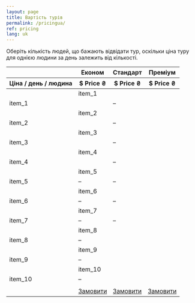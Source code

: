 ```yaml
---
layout: page
title: Вартість турів
permalink: /pricingua/
ref: pricing
lang: uk
---
```


Оберіть кількість людей, що бажають відвідати тур, оскільки ціна туру для однією людини за день залежить від кількості.


<div id="range"></div>

<div class="comparison">
  <table>
    <thead>
      <tr>
        <th class="tl tl2"></th>
        <th class="product" style="border-top-left-radius: 5px; border-left:0px;">Економ</th>
        <th class="product">Стандарт</th>
        <th class="product" style="border-top-right-radius: 5px; border-right:0px;">Преміум</th>
      </tr>
      <tr>
        <th>Ціна / день / людина</th>
        <th class="price-info">
          <div class="price-now"><span id="price-eco">$ Price</span>
          <span> ₴</span>
          </div>
        </th>
        <th class="price-info">
          <div class="price-now"><span id="price-std">$ Price</span>
          <span> ₴</span>
          </div>
        </th>
        <th class="price-info">
          <div class="price-now"><span id="price-prm">$ Price</span>
          <span> ₴</span>
          </div>
        </th>
      </tr>
    </thead>
    <tbody>
      <tr>
        <td></td>
        <td colspan="3">item_1</td>
      </tr>
      <tr class="compare-row">
        <td>item_1</td>
        <td><i class="fa fa-check"></i></span>
        </td>
        <td><span>–</span></td>
        <td><i class="fa fa-check"></i></span>
        </td>
      </tr>
      <tr>
        <td> </td>
        <td colspan="3">item_2</td>
      </tr>
      <tr>
        <td>item_2</td>
        <td><i class="fa fa-check"></i></span>
        </td>
        <td><span>–</span></td>
        <td><i class="fa fa-check"></i></span>
        </td>
      </tr>
      <tr>
        <td> </td>
        <td colspan="3">item_3</td>
      </tr>
      <tr class="compare-row">
        <td>item_3</td>
        <td><i class="fa fa-check"></i></span>
        </td>
        <td><span>–</span></td>
        <td><i class="fa fa-check"></i></span>
        </td>
      </tr>
      <tr>
        <td> </td>
        <td colspan="4">item_4</td>
      </tr>
      <tr>
        <td>item_4</td>
        <td><i class="fa fa-check"></i></span>
        </td>
        <td><span>–</span></td>
        <td><i class="fa fa-check"></i></span>
        </td>
      </tr>
      <tr>
        <td> </td>
        <td colspan="3">item_5</td>
      </tr>
      <tr class="compare-row">
        <td>item_5</td>
        <td><span>–</span></td>
        <td><span>–</span></td>
        <td><i class="fa fa-check"></i></span>
        </td>
      </tr>
      <tr>
        <td> </td>
        <td colspan="4">item_6</td>
      </tr>
      <tr>
        <td>item_6</td>
        <td><span>–</span></td>
        <td><span>–</span></td>
        <td><i class="fa fa-check"></i></span>
        </td>
      </tr>
      <tr>
        <td> </td>
        <td colspan="3">item_7</td>
      </tr>
      <tr class="compare-row">
        <td>item_7</td>
        <td><span>–</span></td>
        <td><span>–</span></td>
        <td><i class="fa fa-check"></i></span>
        </td>
      </tr>
      <tr>
        <td> </td>
        <td colspan="3">item_8</td>
      </tr>
      <tr>
        <td>item_8</td>
        <td><span>–</span></td>
        <td><i class="fa fa-check"></i></span>
        </td>
        <td><i class="fa fa-check"></i></span>
        </td>
      </tr>
      <tr>
        <td> </td>
        <td colspan="3">item_9</td>
      </tr>
      <tr class="compare-row">
        <td>item_9</td>
        <td><span>–</span></td>
        <td><i class="fa fa-check"></i></span>
        </td>
        <td><i class="fa fa-check"></i></span>
        </td>
      </tr>
      <tr>
        <td> </td>
        <td colspan="3">item_10</td>
      </tr>
      <tr>
        <td>item_10</td>
        <td><span>–</span></td>
        <td><i class="fa fa-check"></i></span>
        </td>
        <td><i class="fa fa-check"></i></span>
        </td>
      </tr>
      <tr>
        <td> </td>
      </tr>
      <tr class="compare-row">
        <td></td>
        <td><a id="eco-btn" href="/" onclick="return false;" class="btn btn-row">Замовити<span class="hide-mobile"></span></a></td>
        <td><a id="std-btn" href="/" onclick="return false;" class="btn btn-row">Замовити<span class="hide-mobile"></span></a></td>
        <td><a id="prm-btn" href="/" onclick="return false;" class="btn btn-row">Замовити<span class="hide-mobile"></span></a></td>
      </tr>
    </tbody>
  </table>

</div>



<form id="submit-form" style="display:none" action="http://formspree.io/inkyiv.info@gmail.com" method="POST">
  <div class="input-row">
    <h2 class="inp">Замовлення</h2>
  </div>
  <div class="input-row">
    <input type="hidden" name="_next" value="{{ site.baseurl }}/ackua/" />
    <input id="subject" type="hidden" name="_subject" />
    <input type="hidden" name="pricing-plan" />
    <input type="hidden" name="guests-number" />
    <input type="hidden" name="duration" />
    <input type="hidden" name="price" />
  </div>
  <div class="input-row">
    <div><p class="inp"><b>2 чи 3-денний тур:</b></p></div>
    <div id="days"></div>
  </div>
  <div class="input-row">
    <p class="inp"><b>Тип туру:</b></p><p class="inp-inp" id="pricing-plan" ></p>
    <p class="inp"><b>Кількість людей:</b></p><p class="inp-inp" id="guests-number"></p>
    <p class="inp"><b>Загальна ціна:</b></p><p class="inp-inp" id="price"></p>
    <h3 class="inp" style="float:left;">Введіть свою електронну адресу:</h3>
    <input id="email" class="input" type="email" name="_replyto" required />
    <h3 class="inp" style="float:left;">Введіть номер телефону:</h3>
    <input class="input" type="tel" name="phone" required />
    <h3 class="inp" style="float:left;">Дата прибуття:</h3>
    <input class="input" type="date" name="date" />
  </div>
  <div class="input-row">
    <h3 class="inp">Додаткові коментарі:</h3>
    <textarea class="input" name="comments"></textarea>
  </div>
  <div class="input-row">
    <input type="button" class="btn btn-row btn-input" value="Send" onclick="placeOrder();" />
  </div>
</form>

<script src="{{ "/js/slider.js" | prepend: site.baseurl }}"></script>  